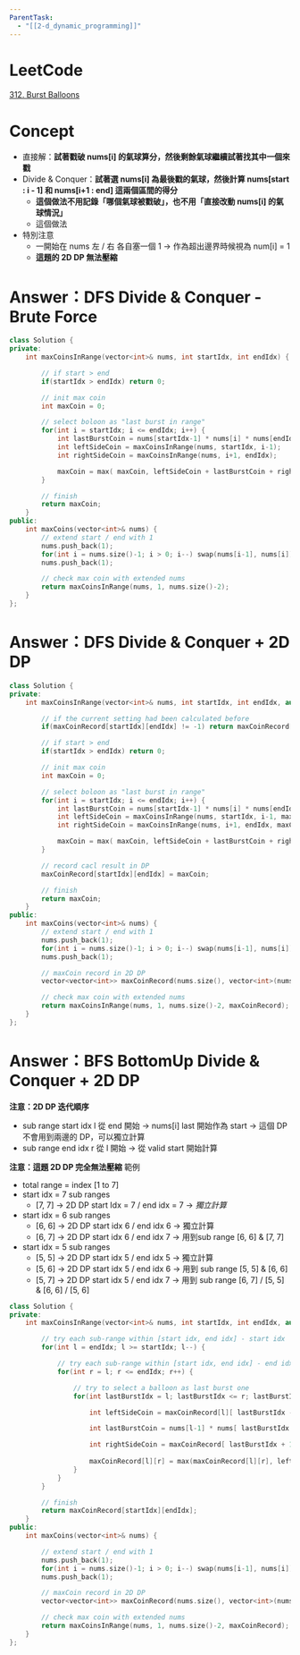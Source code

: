 ```yaml
---
ParentTask:
  - "[[2-d_dynamic_programming]]"
---
```


# LeetCode
[312. Burst Balloons](https://leetcode.com/problems/burst-balloons/)

# Concept
- 直接解：**試著戳破 nums[i] 的氣球算分，然後剩餘氣球繼續試著找其中一個來戳**
- Divide & Conquer：**試著選 nums[i] 為最後戳的氣球，然後計算 nums[start : i - 1] 和 nums[i+1 : end] 這兩個區間的得分**
	- **這個做法不用記錄「哪個氣球被戳破」，也不用「直接改動 nums[i] 的氣球情況」**
	- 這個做法
- 特別注意
	- 一開始在 nums 左 / 右 各自塞一個 1 -> 作為超出邊界時候視為 num[i] = 1
	- **這題的 2D DP 無法壓縮**

# Answer：DFS Divide & Conquer - Brute Force
```Cpp
class Solution {
private:
    int maxCoinsInRange(vector<int>& nums, int startIdx, int endIdx) {

        // if start > end
        if(startIdx > endIdx) return 0;

        // init max coin
        int maxCoin = 0;

        // select boloon as "last burst in range"
        for(int i = startIdx; i <= endIdx; i++) {
            int lastBurstCoin = nums[startIdx-1] * nums[i] * nums[endIdx+1];
            int leftSideCoin = maxCoinsInRange(nums, startIdx, i-1);
            int rightSideCoin = maxCoinsInRange(nums, i+1, endIdx);

            maxCoin = max( maxCoin, leftSideCoin + lastBurstCoin + rightSideCoin);
        }

        // finish
        return maxCoin;
    }
public:
    int maxCoins(vector<int>& nums) {
        // extend start / end with 1
        nums.push_back(1);
        for(int i = nums.size()-1; i > 0; i--) swap(nums[i-1], nums[i]);
        nums.push_back(1);

        // check max coin with extended nums
        return maxCoinsInRange(nums, 1, nums.size()-2);
    }
};
```

# Answer：DFS Divide & Conquer + 2D DP
```Cpp
class Solution {
private:
    int maxCoinsInRange(vector<int>& nums, int startIdx, int endIdx, auto &maxCoinRecord) {

        // if the current setting had been calculated before
        if(maxCoinRecord[startIdx][endIdx] != -1) return maxCoinRecord[startIdx][endIdx];

        // if start > end
        if(startIdx > endIdx) return 0;

        // init max coin
        int maxCoin = 0;

        // select boloon as "last burst in range"
        for(int i = startIdx; i <= endIdx; i++) {
            int lastBurstCoin = nums[startIdx-1] * nums[i] * nums[endIdx+1];
            int leftSideCoin = maxCoinsInRange(nums, startIdx, i-1, maxCoinRecord);
            int rightSideCoin = maxCoinsInRange(nums, i+1, endIdx, maxCoinRecord);

            maxCoin = max( maxCoin, leftSideCoin + lastBurstCoin + rightSideCoin);
        }

        // record cacl result in DP
        maxCoinRecord[startIdx][endIdx] = maxCoin;

        // finish
        return maxCoin;
    }
public:
    int maxCoins(vector<int>& nums) {
        // extend start / end with 1
        nums.push_back(1);
        for(int i = nums.size()-1; i > 0; i--) swap(nums[i-1], nums[i]);
        nums.push_back(1);

        // maxCoin record in 2D DP
        vector<vector<int>> maxCoinRecord(nums.size(), vector<int>(nums.size(), -1));

        // check max coin with extended nums
        return maxCoinsInRange(nums, 1, nums.size()-2, maxCoinRecord);
    }
};
```

# Answer：BFS BottomUp Divide & Conquer + 2D DP
**注意：2D DP 迭代順序**
- sub range start idx l 從 end 開始 -> nums[i] last 開始作為 start -> 這個 DP 不會用到兩邊的 DP，可以獨立計算
- sub range end idx r 從 l 開始 -> 從 valid start 開始計算

**注意：這題 2D DP 完全無法壓縮**
範例
- total range = index [1 to 7]
- start idx = 7 sub ranges
	- [7, 7] -> 2D DP start Idx = 7 / end idx = 7 -> *獨立計算*
- start idx = 6 sub ranges
	- [6, 6] -> 2D DP start idx 6 / end idx 6 -> 獨立計算
	- [6, 7] -> 2D DP start idx 6 / end idx 7 -> 用到sub range [6, 6] & [7, 7]
- start idx = 5 sub ranges
	- [5, 5] -> 2D DP start idx 5 / end idx 5 -> 獨立計算
	- [5, 6] -> 2D DP start idx 5 / end idx 6 -> 用到 sub range [5, 5] & [6, 6]
	- [5, 7] -> 2D DP start idx 5 / end idx 7 -> 用到 sub range [6, 7] / [5, 5] & [6, 6] / [5, 6]
```Cpp
class Solution {
private:
    int maxCoinsInRange(vector<int>& nums, int startIdx, int endIdx, auto &maxCoinRecord) {

        // try each sub-range within [start idx, end idx] - start idx
        for(int l = endIdx; l >= startIdx; l--) {

            // try each sub-range within [start idx, end idx] - end idx
            for(int r = l; r <= endIdx; r++) {

                // try to select a balloon as last burst one
                for(int lastBurstIdx = l; lastBurstIdx <= r; lastBurstIdx++) {

                    int leftSideCoin = maxCoinRecord[l][ lastBurstIdx - 1 ];

                    int lastBurstCoin = nums[l-1] * nums[ lastBurstIdx ] * nums[r+1];

                    int rightSideCoin = maxCoinRecord[ lastBurstIdx + 1 ][r];
                    
                    maxCoinRecord[l][r] = max(maxCoinRecord[l][r], leftSideCoin + lastBurstCoin + rightSideCoin);
                }
            }
        }

        // finish
        return maxCoinRecord[startIdx][endIdx];
    }
public:
    int maxCoins(vector<int>& nums) {

        // extend start / end with 1
        nums.push_back(1);
        for(int i = nums.size()-1; i > 0; i--) swap(nums[i-1], nums[i]);
        nums.push_back(1);

        // maxCoin record in 2D DP
        vector<vector<int>> maxCoinRecord(nums.size(), vector<int>(nums.size(), 0));

        // check max coin with extended nums
        return maxCoinsInRange(nums, 1, nums.size()-2, maxCoinRecord);
    }
};
```